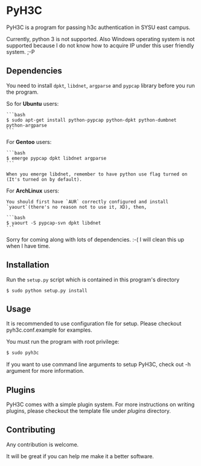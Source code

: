 PyH3C
=====

PyH3C is a program for passing h3c authentication in SYSU east campus.

Currently, python 3 is not supported. Also Windows operating system is not supported because I do not know how to acquire IP under this user friendly system. ;-P

Dependencies
------------

You need to install `dpkt`, `libdnet`, `argparse` and `pypcap` library before you run the program.

So for **Ubuntu** users:

    ```bash
    $ sudo apt-get install python-pypcap python-dpkt python-dumbnet python-argparse
    ```

For **Gentoo** users:

    ```bash
    $ emerge pypcap dpkt libdnet argparse
    ```

    When you emerge libdnet, remember to have python use flag turned on (It's turned on by default).

For **ArchLinux** users: 

    You should first have `AUR` correctly configured and install `yaourt`(there's no reason not to use it, XD), then,

    ```bash
    $ yaourt -S pypcap-svn dpkt libdnet
    ```

Sorry for coming along with lots of dependencies. :-( I will clean this up when I have time.


Installation
------------

Run the `setup.py` script which is contained in this program's directory

```
$ sudo python setup.py install
```


Usage
-----

It is recommended to use configuration file for setup. Please checkout pyh3c.conf.example for examples.

You must run the program with root privilege:

```bash
$ sudo pyh3c
```

If you want to use command line arguments to setup PyH3C, check out -h argument for more information.


Plugins
-------

PyH3C comes with a simple plugin system. For more instructions on writing plugins, please checkout the template file under *plugins* directory.


Contributing
------------

Any contribution is welcome.

It will be great if you can help me make it a better software.



